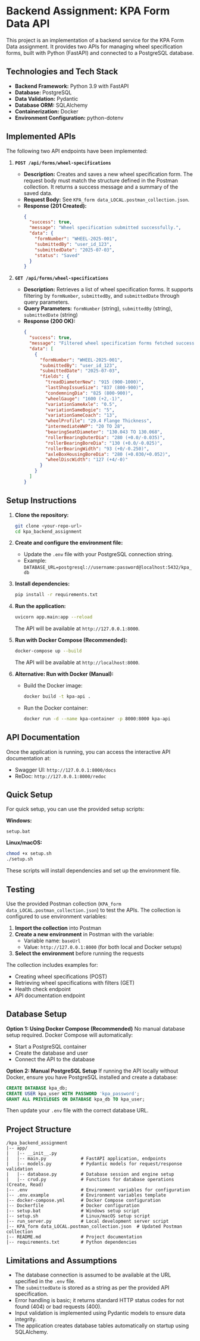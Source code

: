 # Backend Assignment: KPA Form Data API

This project is an implementation of a backend service for the KPA Form Data assignment. It provides two APIs for managing wheel specification forms, built with Python (FastAPI) and connected to a PostgreSQL database.

## Technologies and Tech Stack

- **Backend Framework:** Python 3.9 with FastAPI
- **Database:** PostgreSQL
- **Data Validation:** Pydantic
- **Database ORM:** SQLAlchemy
- **Containerization:** Docker
- **Environment Configuration:** python-dotenv

## Implemented APIs

The following two API endpoints have been implemented:

1. **`POST /api/forms/wheel-specifications`**
   - **Description:** Creates and saves a new wheel specification form. The request body must match the structure defined in the Postman collection. It returns a success message and a summary of the saved data.
   - **Request Body:** See `KPA_form data_LOCAL.postman_collection.json`.
   - **Response (201 Created):**
     ```json
     {
       "success": true,
       "message": "Wheel specification submitted successfully.",
       "data": {
         "formNumber": "WHEEL-2025-001",
         "submittedBy": "user_id_123",
         "submittedDate": "2025-07-03",
         "status": "Saved"
       }
     }
     ```

2. **`GET /api/forms/wheel-specifications`**
   - **Description:** Retrieves a list of wheel specification forms. It supports filtering by `formNumber`, `submittedBy`, and `submittedDate` through query parameters.
   - **Query Parameters:** `formNumber` (string), `submittedBy` (string), `submittedDate` (string)
   - **Response (200 OK):**
     ```json
     {
       "success": true,
       "message": "Filtered wheel specification forms fetched successfully.",
       "data": [
         {
           "formNumber": "WHEEL-2025-001",
           "submittedBy": "user_id_123",
           "submittedDate": "2025-07-03",
           "fields": {
             "treadDiameterNew": "915 (900-1000)",
             "lastShopIssueSize": "837 (800-900)",
             "condemningDia": "825 (800-900)",
             "wheelGauge": "1600 (+2,-1)",
             "variationSameAxle": "0.5",
             "variationSameBogie": "5",
             "variationSameCoach": "13",
             "wheelProfile": "29.4 Flange Thickness",
             "intermediateWWP": "20 TO 28",
             "bearingSeatDiameter": "130.043 TO 130.068",
             "rollerBearingOuterDia": "280 (+0.0/-0.035)",
             "rollerBearingBoreDia": "130 (+0.0/-0.025)",
             "rollerBearingWidth": "93 (+0/-0.250)",
             "axleBoxHousingBoreDia": "280 (+0.030/+0.052)",
             "wheelDiscWidth": "127 (+4/-0)"
           }
         }
       ]
     }
     ```

## Setup Instructions

1. **Clone the repository:**
   ```bash
   git clone <your-repo-url>
   cd kpa_backend_assignment
   ```

2. **Create and configure the environment file:**
   - Update the `.env` file with your PostgreSQL connection string.
   - Example: `DATABASE_URL=postgresql://username:password@localhost:5432/kpa_db`

3. **Install dependencies:**
   ```bash
   pip install -r requirements.txt
   ```

4. **Run the application:**
   ```bash
   uvicorn app.main:app --reload
   ```
   The API will be available at `http://127.0.0.1:8000`.

5. **Run with Docker Compose (Recommended):**
   ```bash
   docker-compose up --build
   ```
   The API will be available at `http://localhost:8000`.

6. **Alternative: Run with Docker (Manual):**
   - Build the Docker image:
     ```bash
     docker build -t kpa-api .
     ```
   - Run the Docker container:
     ```bash
     docker run -d --name kpa-container -p 8000:8000 kpa-api
     ```

## API Documentation

Once the application is running, you can access the interactive API documentation at:
- Swagger UI: `http://127.0.0.1:8000/docs`
- ReDoc: `http://127.0.0.1:8000/redoc`

## Quick Setup

For quick setup, you can use the provided setup scripts:

**Windows:**
```batch
setup.bat
```

**Linux/macOS:**
```bash
chmod +x setup.sh
./setup.sh
```

These scripts will install dependencies and set up the environment file.

## Testing

Use the provided Postman collection (`KPA_form data_LOCAL.postman_collection.json`) to test the APIs. The collection is configured to use environment variables:

1. **Import the collection** into Postman
2. **Create a new environment** in Postman with the variable:
   - Variable name: `baseUrl`
   - Value: `http://127.0.0.1:8000` (for both local and Docker setups)
3. **Select the environment** before running the requests

The collection includes examples for:
- Creating wheel specifications (POST)
- Retrieving wheel specifications with filters (GET)
- Health check endpoint
- API documentation endpoint

## Database Setup

**Option 1: Using Docker Compose (Recommended)**
No manual database setup required. Docker Compose will automatically:
- Start a PostgreSQL container
- Create the database and user
- Connect the API to the database

**Option 2: Manual PostgreSQL Setup**
If running the API locally without Docker, ensure you have PostgreSQL installed and create a database:

```sql
CREATE DATABASE kpa_db;
CREATE USER kpa_user WITH PASSWORD 'kpa_password';
GRANT ALL PRIVILEGES ON DATABASE kpa_db TO kpa_user;
```

Then update your `.env` file with the correct database URL.

## Project Structure

```
/kpa_backend_assignment
|-- app/
|   |-- __init__.py
|   |-- main.py             # FastAPI application, endpoints
|   |-- models.py           # Pydantic models for request/response validation
|   |-- database.py         # Database session and engine setup
|   |-- crud.py             # Functions for database operations (Create, Read)
|-- .env                    # Environment variables for configuration
|-- .env.example            # Environment variables template
|-- docker-compose.yml      # Docker Compose configuration
|-- Dockerfile              # Docker configuration
|-- setup.bat               # Windows setup script
|-- setup.sh                # Linux/macOS setup script
|-- run_server.py           # Local development server script
|-- KPA_form data_LOCAL.postman_collection.json  # Updated Postman collection
|-- README.md               # Project documentation
|-- requirements.txt        # Python dependencies
```

## Limitations and Assumptions

- The database connection is assumed to be available at the URL specified in the `.env` file.
- The `submittedDate` is stored as a string as per the provided API specification.
- Error handling is basic; it returns standard HTTP status codes for not found (404) or bad requests (400).
- Input validation is implemented using Pydantic models to ensure data integrity.
- The application creates database tables automatically on startup using SQLAlchemy.
